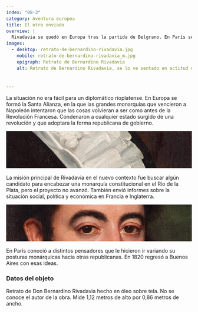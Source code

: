 ```yaml
---
index: "08-3"
category: Aventura europea
title: El otro enviado
overview: |
  Rivadavia se quedó en Europa tras la partida de Belgrano. En París se enteró de la declaración de Independencia de las Provincias Unidas y el Director Supremo desde 1816, Juan Martín de Pueyrredón, lo autorizó a que fuese el representante del nuevo país.
images:
  - desktop: retrato-de-bernardino-rivadavia.jpg
    mobile: retrato-de-bernardino-rivadavia_m.jpg  
    epigraph: Retrato de Bernardino Rivadavia
    alt: Retrato de Bernardino Rivadavia, se lo ve sentado en actitud de descanso, con un brazo sobre una mesa vestida con un mantel y la otra mano descansando sobre su pierna. De fondo un cortinado de telas y un lujoso reloj de pie. En la mesa se ubican papeles y lo que pareciera ser un tintero. Rivadavia mira hacia adelante, serio, vestido con una levita oscura, una camisa con volados en el cuello y corbata tipo chabot.  El retrato no tiene firma de su autor. 


---
```


La situación no era fácil para un diplomático rioplatense. En Europa se formó la Santa Alianza, en la que las grandes monarquías que vencieron a Napoleón intentaron que las cosas volvieran a ser como antes de la Revolución Francesa. Condenaron a cualquier estado surgido de una revolución y que adoptara la forma republicana de gobierno.

![Detalle del objeto](./eje08-3-a.jpg)

La misión principal de Rivadavia en el nuevo contexto fue buscar algún candidato para encabezar una monarquía constitucional en el Río de la Plata, pero el proyecto no avanzó. También envió informes sobre la situación social, política y económica en Francia e Inglaterra.

![Detalle del objeto](./eje08-3-b.jpg)

En París conoció a distintos pensadores que le hicieron ir variando su posturas monárquicas hacia otras republicanas. En 1820 regresó a Buenos Aires con esas ideas.

### Datos del objeto
Retrato de Don Bernardino Rivadavia hecho en óleo sobre tela. No se conoce el autor de la obra. Mide 1,12 metros de alto por 0,86 metros de ancho.

